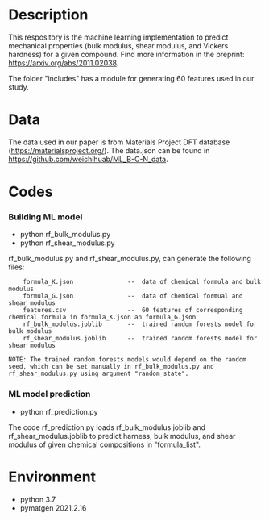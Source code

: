 # Description

This respository is the machine learning implementation to predict mechanical properties (bulk modulus, shear modulus, and Vickers hardness) for a given compound.
Find more information in the preprint: https://arxiv.org/abs/2011.02038.

The folder "includes" has a module for generating 60 features used in our study.

# Data

The data used in our paper is from Materials Project DFT database (https://materialsproject.org/). The data.json can be found in https://github.com/weichihuab/ML_B-C-N_data.

# Codes

### Building ML model

  - python rf_bulk_modulus.py
  - python rf_shear_modulus.py

rf_bulk_modulus.py and rf_shear_modulus.py, can generate the following files:

        formula_K.json               --  data of chemical formula and bulk modulus
        formula_G.json               --  data of chemical formual and shear modulus
        features.csv                 --  60 features of corresponding chemical formula in formula_K.json an formula_G.json
        rf_bulk_modulus.joblib       --  trained random forests model for bulk modulus
        rf_shear_modulus.joblib      --  trained random forests model for shear modulus

    NOTE: The trained random forests models would depend on the random seed, which can be set manually in rf_bulk_modulus.py and rf_shear_modulus.py using argument "random_state". 

### ML model prediction

  - python rf_prediction.py

The code rf_prediction.py loads rf_bulk_modulus.joblib and rf_shear_modulus.joblib to predict harness, bulk modulus, and shear modulus of given chemical compositions in "formula_list".

# Environment
  - python 3.7
  - pymatgen 2021.2.16
